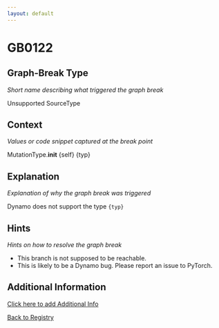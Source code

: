 ```yaml
---
layout: default
---
```

# GB0122

## Graph-Break Type
*Short name describing what triggered the graph break*

Unsupported SourceType

## Context
*Values or code snippet captured at the break point*

MutationType.__init__ {self} {typ}

## Explanation
*Explanation of why the graph break was triggered*

Dynamo does not support the type `{typ}`

## Hints
*Hints on how to resolve the graph break*

- This branch is not supposed to be reachable.
- This is likely to be a Dynamo bug. Please report an issue to PyTorch.


## Additional Information

<!-- ADDITIONAL INFORMATION START - Add custom information below this line -->

<!-- ADDITIONAL INFORMATION END -->


[Click here to add Additional Info](https://github.com/meta-pytorch/compile-graph-break-site/edit/main/docs/gb/gb0122.md)

[Back to Registry](../index.html)
